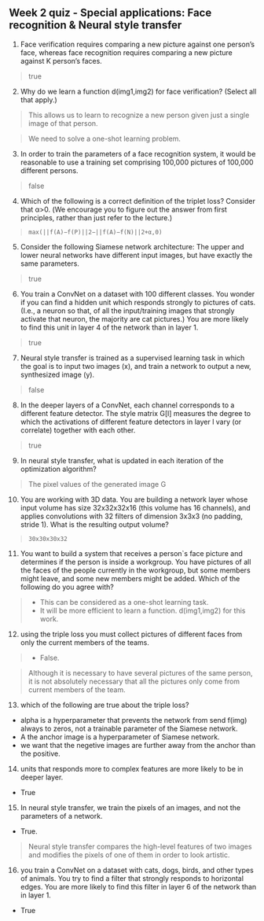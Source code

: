 ## Week 2 quiz - Special applications: Face recognition & Neural style transfer

1. Face verification requires comparing a new picture against one person’s face, whereas face recognition requires comparing a new picture against K person’s faces.

  > true

2. Why do we learn a function d(img1,img2) for face verification? (Select all that apply.)

  > This allows us to learn to recognize a new person given just a single image of that person.

  > We need to solve a one-shot learning problem.

3. In order to train the parameters of a face recognition system, it would be reasonable to use a training set comprising 100,000 pictures of 100,000 different persons.

  > false

4. Which of the following is a correct definition of the triplet loss? Consider that α>0. (We encourage you to figure out the answer from first principles, rather than just refer to the lecture.)

  > ```max(||f(A)−f(P)||2−||f(A)−f(N)||2+α,0)```


5. Consider the following Siamese network architecture: The upper and lower neural networks have different input images, but have exactly the same parameters.

  > true

6. You train a ConvNet on a dataset with 100 different classes. You wonder if you can find a hidden unit which responds strongly to pictures of cats. (I.e., a neuron so that, of all the input/training images that strongly activate that neuron, the majority are cat pictures.) You are more likely to find this unit in layer 4 of the network than in layer 1.

  > true

7. Neural style transfer is trained as a supervised learning task in which the goal is to input two images (x), and train a network to output a new, synthesized image (y).

  > false

8. In the deeper layers of a ConvNet, each channel corresponds to a different feature detector. The style matrix G[l] measures the degree to which the activations of different feature detectors in layer l vary (or correlate) together with each other.

  > true

9. In neural style transfer, what is updated in each iteration of the optimization algorithm?

> The pixel values of the generated image G

10. You are working with 3D data. You are building a network layer whose input volume has size 32x32x32x16 (this volume has 16 channels), and applies convolutions with 32 filters of dimension 3x3x3 (no padding, stride 1). What is the resulting output volume?

  > `30x30x30x32`

11. You want to build a system that receives a person`s face picture and determines if the person is inside a workgroup. You have pictures of all the faces of the people currently in the workgroup, but some members might leave, and some new members might be added. Which of the following do you agree with?
>- This can be considered as a one-shot learning task.
>- It will be more efficient to learn a function. d(img1,img2) for this work.

12. using the triple loss you must collect pictures of different faces from only the current members of the teams.
>- False.

> Although it is necessary to have several pictures of the same person, it is not absolutely necessary that all the pictures only come from current members of the team.

13. which of the following are true about the triple loss?
- alpha is a hyperparameter that prevents the network from send f(img) always to zeros, not a trainable parameter of the Siamese network.
- A the anchor image is a hyperparameter of Siamese network.
- we want that the negetive images are further away from the anchor than the positive.
  
14. units that responds more to complex features are more likely to be in deeper layer.
- True

15. In neural style transfer, we train the pixels of an images, and not the parameters of a network.
- True.
  
> Neural style transfer compares the high-level features of two images and modifies the pixels of one of them in order to look artistic.

16. you train a ConvNet on a dataset with cats, dogs, birds, and other types of animals. You try to find a filter that strongly responds to horizontal edges. You are more likely to find this filter in layer 6 of the network than in layer 1.
- True
